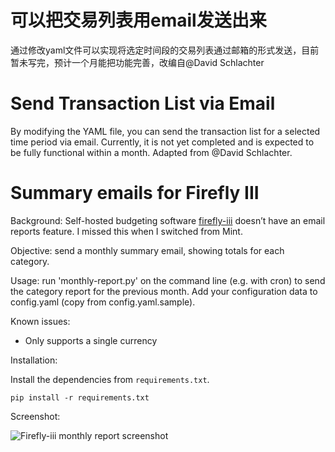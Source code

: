 # 可以把交易列表用email发送出来
通过修改yaml文件可以实现将选定时间段的交易列表通过邮箱的形式发送，目前暂未写完，预计一个月能把功能完善，改编自@David Schlachter

# Send Transaction List via Email
By modifying the YAML file, you can send the transaction list for a selected time period via email. Currently, it is not yet completed and is expected to be fully functional within a month. Adapted from @David Schlachter.

# Summary emails for Firefly III

Background: Self-hosted budgeting software [firefly-iii](https://github.com/firefly-iii/firefly-iii) doesn’t have an email reports feature. I missed this when I switched from Mint.

Objective: send a monthly summary email, showing totals for each category.

Usage: run 'monthly-report.py' on the command line (e.g. with cron) to send the category report for the previous month. Add your configuration data to config.yaml (copy from config.yaml.sample).

Known issues:

- Only supports a single currency

Installation:

Install the dependencies from `requirements.txt`. 

```
pip install -r requirements.txt
```

Screenshot:

![Firefly-iii monthly report screenshot](screenshot.png?raw=true)



